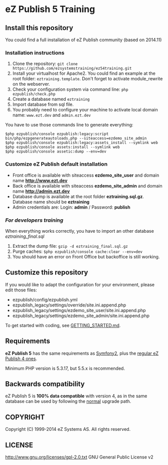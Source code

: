 # eZ Publish 5 Training

## Install this repository

You could find a full installation of eZ Publish community (based on 2014.11)

### Installation instructions

1. Clone the repository: ```git clone https://github.com/ezsystemstraining/ez54training.git```
2. Install your virtualhost for Apache2. You could find an example at the root folder: ```eztraining.template```. Don't forget to activate module_rewrite on the webserver.
3. Check your configuration system via command line: ```php ezpublish/check.php```
4. Create a database named ```eztraining```
5. Import database from sql file.
6. You probably need to configure your machine to activate local domain name: ```www.ezt.dev``` and ```admin.ezt.dev```

You have to use those commands line to generate everything:

```
$php ezpublish/console ezpublish:legacy:script bin/php/ezpgenerateautoloads.php --siteaccess=ezdemo_site_admin
$php ezpublish/console ezpublish:legacy:assets_install --symlink web
$php ezpublish/console assets:install --symlink web
$php ezpublish/console assetic:dump --env=dev
```

### Customize eZ Publish default installation 

* Front office is available with siteaccess **ezdemo_site_user** and domain name **http://www.ezt.dev**
* Back office is available with siteaccess **ezdemo_site_admin** and domain name **http://admin.ezt.dev**
* Database dump is available at the root folder **eztraining.sql.gz**. Database name should be **eztraining**
* Admin credentials are:  Login: **admin**  / Password: **publish**

### *For developers training*

When everything works correctly, you have to import an other database *eztraining_final.sql*

1. Extract the dump file: ```gzip -d eztraining_final.sql.gz```
2. Purge caches: ```$php ezpublish/console cache:clear --env=dev```
3. You should have an error on Front Office but backoffice is still working.

## Customize this repository

If you would like to adapt the configuration for your environment, please edit those files:

* ezpublish/config/ezpublish.yml
* ezpublish_legacy/settings/override/site.ini.append.php
* ezpublish_legacy/settings/ezdemo_site_user/site.ini.append.php
* ezpublish_legacy/settings/ezdemo_site_admin/site.ini.append.php

To get started with coding, see [GETTING_STARTED.md](https://github.com/ezsystems/ezpublish-community/blob/master/GETTING_STARTED.md).

## Requirements
**eZ Publish 5** has the same requirements as [Symfony2](http://symfony.com/doc/master/reference/requirements.html),
plus the [regular eZ Publish 4 ones](http://doc.ez.no/eZ-Publish/Technical-manual/4.x/Installation/Normal-installation/Requirements-for-doing-a-normal-installation).

Minimum PHP version is 5.3.17, but 5.5.x is recommended.

## Backwards compatibility
eZ Publish 5 is **100% data compatible** with version 4, as in the same
database can be used by following the [normal](http://doc.ez.no/eZ-Publish/Upgrading) upgrade path.


## COPYRIGHT
Copyright (C) 1999-2014 eZ Systems AS. All rights reserved.

## LICENSE
http://www.gnu.org/licenses/gpl-2.0.txt GNU General Public License v2
